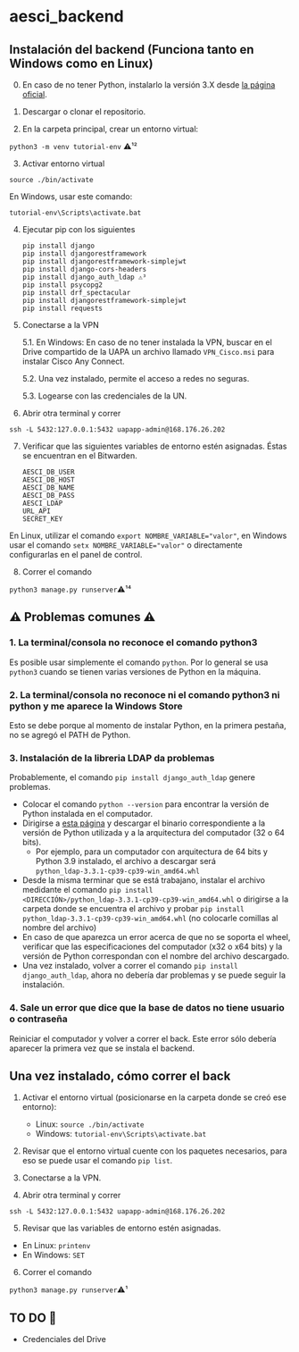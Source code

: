 # aesci_backend

## Instalación del backend (Funciona tanto en Windows como en Linux)

0. En caso de no tener Python, instalarlo la versión 3.X desde [la página oficial](https://www.python.org/downloads/).

1. Descargar o clonar el repositorio.

2. En la carpeta principal, crear un entorno virtual:

`python3 -m venv tutorial-env` ⚠️¹²

3. Activar entorno virtual

`source ./bin/activate`

En Windows, usar este comando:

`tutorial-env\Scripts\activate.bat`

4. Ejecutar pip con los siguientes

    ```
    pip install django
    pip install djangorestframework
    pip install djangorestframework-simplejwt
    pip install django-cors-headers
    pip install django_auth_ldap ⚠️³
    pip install psycopg2
    pip install drf_spectacular
    pip install djangorestframework-simplejwt
    pip install requests
    ```

5. Conectarse a la VPN

    5.1. En Windows: En caso de no tener instalada la VPN, buscar en el Drive compartido de la UAPA un archivo llamado `VPN_Cisco.msi` para instalar Cisco Any Connect.

    5.2. Una vez instalado, permite el acceso a redes no seguras.
    
    5.3. Logearse con las credenciales de la UN.

6. Abrir otra terminal y correr

`ssh -L 5432:127.0.0.1:5432 uapapp-admin@168.176.26.202`

7. Verificar que las siguientes variables de entorno estén asignadas. Éstas se encuentran en el Bitwarden.

    ```
    AESCI_DB_USER      
    AESCI_DB_HOST
    AESCI_DB_NAME
    AESCI_DB_PASS
    AESCI_LDAP
    URL_API
    SECRET_KEY
    ```
    
En Linux, utilizar el comando `export NOMBRE_VARIABLE="valor"`, en Windows usar el comando `setx NOMBRE_VARIABLE="valor"` o directamente configurarlas en el panel de control.

8. Correr el comando

`python3 manage.py runserver`⚠️¹⁴

## ⚠️ Problemas comunes ⚠️

<!-- Aquí van los problemas comunes que se encuentren -->

### 1. La terminal/consola no reconoce el comando python3

Es posible usar simplemente el comando `python`. Por lo general se usa `python3` cuando se tienen varias versiones de Python en la máquina.


### 2. La terminal/consola no reconoce ni el comando python3 ni python y me aparece la Windows Store

Esto se debe porque al momento de instalar Python, en la primera pestaña, no se agregó el PATH de Python.

### 3. Instalación de la libreria LDAP da problemas

Probablemente, el comando `pip install django_auth_ldap` genere problemas.

- Colocar el comando `python --version` para encontrar la versión de Python instalada en el computador.
- Dirigirse a [esta página](https://www.lfd.uci.edu/~gohlke/pythonlibs/#python-ldap) y descargar el binario correspondiente a la versión de Python utilizada y a la arquitectura del computador (32 o 64 bits).
    - Por ejemplo, para un computador con arquitectura de 64 bits y Python 3.9 instalado, el archivo a descargar será `python_ldap‑3.3.1‑cp39‑cp39‑win_amd64.whl`
- Desde la misma terminar que se está trabajano, instalar el archivo medidante el comando `pip install <DIRECCIÓN>/python_ldap‑3.3.1‑cp39‑cp39‑win_amd64.whl` o dirigirse a la carpeta donde se encuentra el archivo y probar `pip install python_ldap‑3.3.1‑cp39‑cp39‑win_amd64.whl` (no colocarle comillas al nombre del archivo)
- En caso de que aparezca un error acerca de que no se soporta el wheel, verificar que las especificaciones del computador (x32 o x64 bits) y la versión de Python correspondan con el nombre del archivo descargado.
- Una vez instalado, volver a correr el comando `pip install django_auth_ldap`, ahora no debería dar problemas y se puede seguir la instalación.

### 4. Sale un error que dice que la base de datos no tiene usuario o contraseña

Reiniciar el computador y volver a correr el back. Este error sólo debería aparecer la primera vez que se instala el backend.

## Una vez instalado, cómo correr el back

1. Activar el entorno virtual (posicionarse en la carpeta donde se creó ese entorno):

    - Linux: `source ./bin/activate`
    - Windows: `tutorial-env\Scripts\activate.bat`

2. Revisar que el entorno virtual cuente con los paquetes necesarios, para eso se puede usar el comando `pip list`.

3. Conectarse a la VPN.

4. Abrir otra terminal y correr

`ssh -L 5432:127.0.0.1:5432 uapapp-admin@168.176.26.202`

5. Revisar que las variables de entorno estén asignadas.

- En Linux: `printenv`
- En Windows: `SET`

6. Correr el comando

`python3 manage.py runserver`⚠️¹

## TO DO 📢

- Credenciales del Drive
